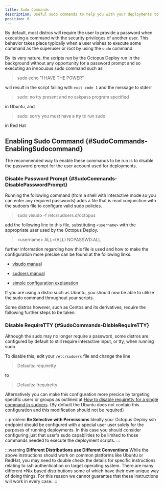 ```yaml
---
title: Sudo Commands
description: Useful sudo commands to help you with your deployments to SSH Targets.
position: 6
---
```


By default, most distros will require the user to provide a password when executing a command with the security privileges of another user. This behavior takes place typically when a user wishes to execute some command as the superuser or root by using the `sudo` command.

By its very nature, the scripts run by the Octopus Deploy run in the background without any opportunity for a password prompt and so executing an innocuous sudo command such as

> sudo echo "I HAVE THE POWER"

will result in the script failing with `exit code 1` and the message to stderr

> sudo: no tty present and no askpass program specified

in Ubuntu, and

> sudo: sorry you must have a tty to run sudo

in Red Hat

## Enabling Sudo Command {#SudoCommands-EnablingSudocommand}

The recommended way to enable these commands to be run is to disable the password prompt for the user account used for deployments.

### Disable Password Prompt {#SudoCommands-DisablePasswordPrompt}

Running the following command (from a shell with interactive mode so you can enter any required passwords) adds a file that is read conjunction with the sudoers file to configure valid sudo policies.

> sudo visudo -f /etc/sudoers.d/octopus

add the following line to this file, substituting `<username>` with the appropriate user used by the Octopus Deploy.

> <username\> ALL=(ALL) NOPASSWD:ALL

further information regarding how this file is used and how to make the configuration more precise can be found at the following links.

- [visudo manual](http://www.sudo.ws/man/1.8.13/visudo.man.html)

- [sudoers manual](http://www.sudo.ws/man/1.8.13/sudoers.man.html)

- [simple configuration explanation](http://superuser.com/questions/357467/what-do-the-alls-in-the-line-admin-all-all-all-in-ubuntus-etc-sudoers#357472)

If you are using a distro such as Ubuntu, you should now be able to utilize the sudo command throughout your scripts.

Some distros however, such as Centos and its derivatives, require the following further steps to be taken.

### Disable RequireTTY {#SudoCommands-DisbleRequireTTY}

Although the sudo may no longer require a password, some distros are configured by default to still require interactive input, or tty, when running sudo.

To disable this, edit your `/etc/sudoers` file and change the line

> Defaults: requiretty

to

> Defaults: !requiretty

Alternatively you can make this configuration more precice by targeting specific users or groups as outlined at [How to disable requiretty for a single command in sudoers](http://unix.stackexchange.com/questions/79960/how-to-disable-requiretty-for-a-single-command-in-sudoers).
(By default the Ubuntu does not contain this configuration and this modification should not be required)

:::problem
**Be Selective with Permissions**
Ideally your Octopus Deploy ssh endpoint should be configured with a special user user solely for the purposes of running deployments. In this case you should consider configuring just that user's sudo capabilities to be limited to those commands needed to execute the deployment scripts.
:::

:::warning
**Different Distributions use Different Conventions**
While the above instructions should work on common platforms like Ubuntu or RedHat, you may need to double check the details for specific instructions relating to ssh authentication on target operating system. There are many different \*Nix based distributions some of which have their own unique way of doing things. For this reason we cannot guarantee that these instructions will work in every case.
:::
